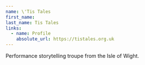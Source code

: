 ```yaml
---
name: \'Tis Tales
first_name: 
last_name: Tis Tales
links:
  - name: Profile
    absolute_url: https://tistales.org.uk
---
```


Performance storytelling troupe from the Isle of Wight.
